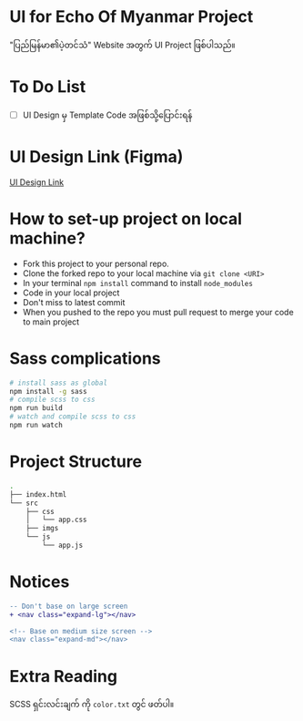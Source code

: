 # UI for Echo Of Myanmar Project

"ပြည်မြန်မာ၏ပဲ့တင်သံ" Website အတွက် UI Project ဖြစ်ပါသည်။

# To Do List

- [ ] UI Design မှ Template Code အဖြစ်သို့ပြောင်းရန်

# UI Design Link (Figma)

[UI Design Link](https://www.figma.com/file/7xP0JhwGJawM6e02dL8Qzd/HearTheVoiceOfMyanmar?node-id=0%3A1)

# How to set-up project on local machine?

 - Fork this project to your personal repo.
 - Clone the forked repo to your local machine via `git clone <URI>`
 - In your terminal `npm install` command to install `node_modules`
 - Code in your local project 
 - Don't miss to latest commit 
 - When you pushed to the repo you must pull request to merge your code to main project

# Sass complications

```bash
# install sass as global
npm install -g sass
# compile scss to css
npm run build
# watch and compile scss to css
npm run watch
```

# Project Structure

```bash
.
├── index.html
└── src
    ├── css
    │   └── app.css
    ├── imgs
    └── js
        └── app.js
```

# Notices

```diff
-- Don't base on large screen 
+ <nav class="expand-lg"></nav>

<!-- Base on medium size screen -->
<nav class="expand-md"></nav>
```

# Extra Reading

SCSS ရှင်းလင်းချက် ကို `color.txt` တွင် ဖတ်ပါ။

